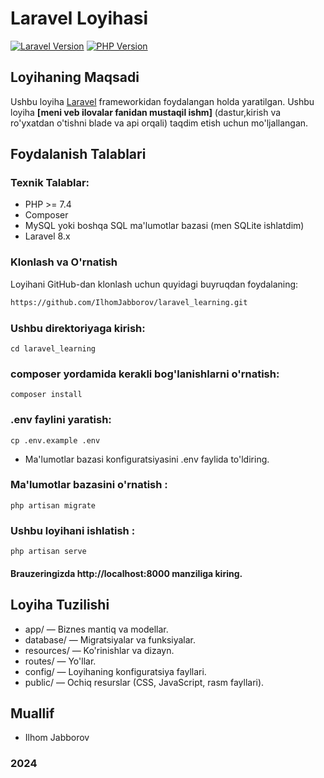 # Laravel Loyihasi

[![Laravel Version](https://img.shields.io/badge/Laravel-8.x-orange.svg)](https://laravel.com/docs/8.x)
[![PHP Version](https://img.shields.io/badge/PHP-7.x|8.x-blue.svg)](https://www.php.net/)

## Loyihaning Maqsadi

Ushbu loyiha [Laravel](https://laravel.com/) frameworkidan foydalangan holda yaratilgan. Ushbu loyiha **[meni veb ilovalar fanidan mustaqil ishm]** (dastur,kirish va ro'yxatdan o'tishni blade va api orqali) taqdim etish uchun mo'ljallangan.

## Foydalanish Talablari

### Texnik Talablar:

- PHP >= 7.4
- Composer
- MySQL yoki boshqa SQL ma'lumotlar bazasi (men SQLite ishlatdim)
- Laravel 8.x

### Klonlash va O'rnatish

Loyihani GitHub-dan klonlash uchun quyidagi buyruqdan foydalaning:

```bash
https://github.com/IlhomJabborov/laravel_learning.git
```
### Ushbu direktoriyaga kirish:
```
cd laravel_learning
```
### composer yordamida kerakli bog'lanishlarni o'rnatish:
```
composer install
```
### .env faylini yaratish:
```
cp .env.example .env
```
* Ma'lumotlar bazasi konfiguratsiyasini .env faylida to'ldiring.
### Ma'lumotlar bazasini o'rnatish :
```
php artisan migrate
```
### Ushbu loyihani ishlatish :
```
php artisan serve
```
#### Brauzeringizda **http://localhost:8000** manziliga kiring.
## Loyiha Tuzilishi
* app/ — Biznes mantiq va modellar.
* database/ — Migratsiyalar va funksiyalar.
* resources/ — Ko'rinishlar va dizayn.
* routes/ — Yo'llar.
* config/ — Loyihaning konfiguratsiya fayllari.
* public/ — Ochiq resurslar (CSS, JavaScript, rasm fayllari).

## Muallif
* Ilhom Jabborov

### 2024
